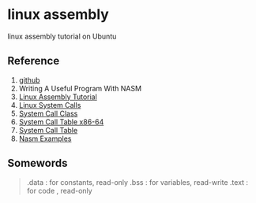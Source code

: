 linux assembly
==============

linux assembly tutorial on Ubuntu

Reference
---------
1. [github](http://patiencezhao.github.io/x86_assembly.html)
2. Writing A Useful Program With NASM
3. [Linux Assembly Tutorial](http://docs.cs.up.ac.za/programming/asm/derick_tut/)
4. [Linux System Calls](http://cs.lmu.edu/~ray/notes/linuxsyscalls/)
5. [System Call Class](http://www.ibm.com/developerworks/cn/linux/kernel/syscall/part1/appendix.html)
6. [System Call Table x86-64](http://blog.rchapman.org/post/36801038863/linux-system-call-table-for-x86-64)
7. [System Call Table](http://docs.cs.up.ac.za/programming/asm/derick_tut/syscalls.html)
8. [Nasm Examples](http://cs.lmu.edu/~ray/notes/nasmexamples/)

Somewords
---------
>.data  : for constants, read-only
>.bss   : for variables, read-write
>.text  : for code     , read-only


